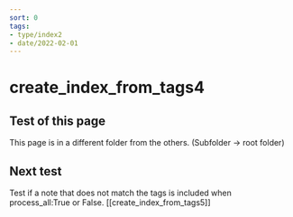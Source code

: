 ```yaml
---
sort: 0
tags:
- type/index2
- date/2022-02-01
---
```


# create_index_from_tags4
## Test of this page
This page is in a different folder from the others. (Subfolder -> root folder)

## Next test
Test if a note that does not match the tags is included when process_all:True or False.
[[create_index_from_tags5]]